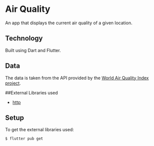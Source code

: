 # Air Quality

An app that displays the current air quality of a given location.

## Technology
Built using Dart and Flutter.

## Data

The data is taken from the API provided by the [World Air Quality Index project](https://aqicn.org/).

##External Libraries used
* [http](https://pub.dev/packages/http)

## Setup

To get the external libraries used:
````bash
$ flutter pub get
````